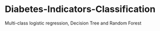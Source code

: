 # Diabetes-Indicators-Classification
Multi-class logistic regression, Decision Tree and Random Forest
